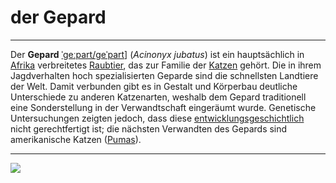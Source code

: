 # der Gepard
<hr>
<p>Der <b>Gepard</b> <span class="IPA"><a href="/wiki/Liste_der_IPA-Zeichen" title="Liste der IPA-Zeichen"><span title="Aussprache im Internationalen Phonetischen Alphabet (IPA)">ˈgeːpart/geˈpart</span></a></span>] (<i>Acinonyx jubatus</i>) ist ein hauptsächlich in <a href="/wiki/Afrika" title="Afrika">Afrika</a> verbreitetes <a href="/wiki/Raubtiere" title="Raubtiere">Raubtier</a>, das zur Familie der <a href="/wiki/Katzen" title="Katzen">Katzen</a> gehört. Die in ihrem Jagdverhalten hoch spezialisierten Geparde sind die schnellsten Landtiere der Welt. Damit verbunden gibt es in Gestalt und Körperbau deutliche Unterschiede zu anderen Katzenarten, weshalb dem Gepard traditionell eine Sonderstellung in der Verwandtschaft eingeräumt wurde. Genetische Untersuchungen zeigten jedoch, dass diese <a href="/wiki/Phylogenese" title="Phylogenese">entwicklungsgeschichtlich</a> nicht gerechtfertigt ist; die nächsten Verwandten des Gepards sind amerikanische Katzen (<a href="/wiki/Pumas" title="Pumas">Pumas</a>). 

<hr>
<img src="https://upload.wikimedia.org/wikipedia/commons/thumb/9/99/Gepard_1a2_overview.jpg/300px-Gepard_1a2_overview.jpg"></img>

